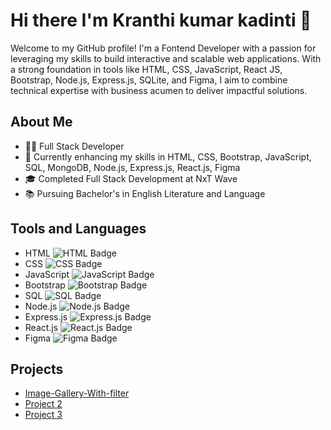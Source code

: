 # Hi there I'm Kranthi kumar kadinti 👋

Welcome to my GitHub profile! I'm a Fontend  Developer with a passion for leveraging my skills to build interactive and scalable web applications. With a strong foundation in tools like HTML, CSS, JavaScript, React JS, Bootstrap, Node.js, Express.js, SQLite, and Figma, I aim to combine technical expertise with business acumen to deliver impactful solutions.

## About Me
- 🧑‍💻 Full Stack Developer
- 🚀 Currently enhancing my skills in HTML, CSS, Bootstrap, JavaScript, SQL, MongoDB, Node.js, Express.js, React.js, Figma
- 🎓 Completed Full Stack Development at NxT Wave
- 📚 Pursuing Bachelor's in English Literature and Language

## Tools and Languages
- HTML ![HTML Badge](https://img.shields.io/badge/-HTML-F26529?style=flat&logo=html5&logoColor=white)
- CSS ![CSS Badge](https://img.shields.io/badge/-CSS-29A8DF?style=flat&logo=css3&logoColor=white)
- JavaScript ![JavaScript Badge](https://img.shields.io/badge/-JavaScript-F7DF1E?style=flat&logo=javascript&logoColor=black)
- Bootstrap ![Bootstrap Badge](https://img.shields.io/badge/-Bootstrap-563D7C?style=flat&logo=bootstrap&logoColor=white)
- SQL ![SQL Badge](https://img.shields.io/badge/-SQL-006AB6?style=flat&logo=sqlite&logoColor=white)
- Node.js ![Node.js Badge](https://img.shields.io/badge/-Node.js-339933?style=flat&logo=nodedotjs&logoColor=white)
- Express.js ![Express.js Badge](https://img.shields.io/badge/-Express.js-000000?style=flat&logo=express&logoColor=white)
- React.js ![React.js Badge](https://img.shields.io/badge/-React.js-61DAFB?style=flat&logo=react&logoColor=black)
- Figma ![Figma Badge](https://img.shields.io/badge/-Figma-F24E1E?style=flat&logo=figma&logoColor=white)

## Projects
- [Image-Gallery-With-filter](https://klmamatha.github.io/Image-Gallery-With-filter/)
- [Project 2](link-to-project2)
- [Project 3](link-to-project3)
